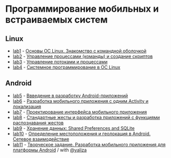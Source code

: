 # Программирование мобильных и встраиваемых систем

Linux
------
* [lab1](https://github.com/isysoi3/PMVS/tree/master/lab1) - [
Основы ОС Linux. Знакомство с командной оболочкой](https://drive.google.com/open?id=1RAgSfI4diBfIhmqynT_UpYJv8mkUQ803)
* [lab2](https://github.com/isysoi3/PMVS/tree/master/lab2) - [Управление процессами (команды) и создание скриптов](https://drive.google.com/open?id=1gD6Dc913YpiArcICIRqJQXbFP9ifLvYh)
* [lab3](https://github.com/isysoi3/PMVS/tree/master/lab3) - [Управление потоками и процессами](https://drive.google.com/open?id=1V4K7NV8MDerxZczuBP9RT8sLrWr5uDwI)
* [lab4](https://github.com/isysoi3/PMVS/tree/master/lab4) - [
Системное программирование в ОС Linux](https://drive.google.com/open?id=1rVKTKrIAKm19LyAzEFny-1s4q3BumBX9)

Android
------
* [lab5](https://github.com/isysoi3/PMVS/tree/master/lab5) - [
Ввведение в разработку Android-приложений](https://drive.google.com/open?id=1lqjmDjRK5IprwksF1WJgMrF8Ox6Su2LI)
* [lab6](https://github.com/isysoi3/PMVS/tree/master/lab6) - [Разработка мобильного приложения с одним Activity и локализация](https://drive.google.com/open?id=1y928oromuuXvx73s24_Wh58TIDyjRjJw)
* [lab7](https://github.com/isysoi3/PMVS/tree/master/lab7) - [Проектирование интерфейса мобильного приложения](https://drive.google.com/open?id=11itwYR-AQjw4s_JClsDonng1uF9k0kyU)
* [lab8](https://github.com/isysoi3/PMVS/tree/master/lab8) - [Стандартные жесты и разработка приложений с функциями распознавания жестов](https://drive.google.com/open?id=1zgNkqM39Klqi5Um4V5dJdcA6R2Vn-5pt)
* [lab9](https://github.com/isysoi3/PMVS/tree/master/lab9) - [
Хранение данных: Shared Preferences and SQLite](https://drive.google.com/open?id=1rtCejhjqMN_LvnIu4tsC8oHCk8IMUcSY)
* [lab10](https://github.com/isysoi3/PMVS/tree/master/lab10) - [Определение местоположения и геолокация в Android. Сетевое взаимодействие](https://drive.google.com/open?id=1BQJ0OBvaTbHkztRkc-314x_1ssMY4lkb)
* [lab11](https://github.com/isysoi3/AmazingGifs) - [
Творческое задание. Разработка мобильного приложения для платформы Android](https://drive.google.com/open?id=1gISUzdefdacX9gp_dHKy6zTX2VTwuaAr) / with [@yaliza](https://github.com/yaliza)
